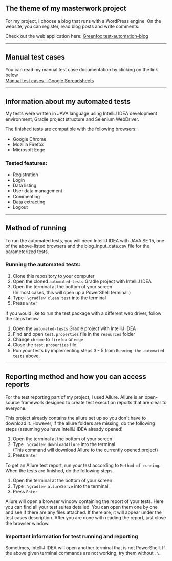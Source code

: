 ## The theme of my masterwork project
For my project, I choose a blog that runs with a WordPress engine.
On the website, you can register, read blog posts and write comments.

Check out the web application here: [Greenfox test-automation-blog](http://test-automation-blog.greenfox.academy/)
***
## Manual test cases
You can read my manual test case documentation by clicking on the link below\
[Manual test cases - Google Spreadsheets](https://docs.google.com/spreadsheets/d/1iuAAzr0N7xzElvqXV-cDUVTxn1tbk-pf_NY88QUWSG8/edit?usp=sharing)
***
## Information about my automated tests
My tests were written in JAVA language using IntelliJ IDEA development environment, Gradle project structure and Selenium WebDriver.

The finished tests are compatible with the following browsers:
* Google Chrome
* Mozilla Firefox
* Microsoft Edge

### Tested features:
* Registration
* Login
* Data listing
* User data management
* Commenting
* Data extracting
* Logout

***
## Method of running
To run the automated tests, you will need IntelliJ IDEA with JAVA SE 15, one of the above-listed browsers and the blog_input_data.csv file for the parameterized tests.

### Running the automated tests:
1. Clone this repository to your computer
2. Open the cloned `automated-tests` Gradle project with IntelliJ IDEA
3. Open the terminal at the bottom of your screen\
(In most cases, this will open up a PowerShell terminal.)
4. Type `.\gradlew clean test` into the terminal
5. Press `Enter`

If you would like to run the test package with a different web driver, follow the steps below

1. Open the `automated-tests` Gradle project with IntelliJ IDEA
2. Find and open `test.properties` file in the `resources` folder
3. Change `chrome` to `firefox` or `edge`
4. Close the `test.properties` file
5. Run your tests by implementing steps 3 - 5 from `Running the automated tests` above.
***
## Reporting method and how you can access reports
For the test reporting part of my project, I used Allure. Allure is an open-source framework designed to create test execution reports that are clear to everyone.

This project already contains the allure set up so you don't have to download it.
However, if the allure folders are missing, do the following steps (assuming you have IntelliJ IDEA already opened)

1. Open the terminal at the bottom of your screen
2. Type `.\gradlew downloadAllure` into the terminal\
(This command will download Allure to the currently opened project)
3. Press `Enter`

To get an Allure test report, run your test according to `Method of running`. When the tests are finished, do the following steps.

1. Open the terminal at the bottom of your screen
2. Type `.\gradlew allureServe` into the terminal
3. Press `Enter`

Allure will open a browser window containing the report of your tests.
Here you can find all your test suites detailed. You can open them one by one and see if there are any files attached. If there are, it will appear under the test cases description.
After you are done with reading the report, just close the browser window.

### Important information for test running and reporting
Sometimes, IntelliJ IDEA will open another terminal that is not PowerShell.
If the above given terminal commands are not working, try them without `.\`.